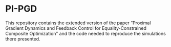 # PI-PGD
This repository contains the extended version of the paper “Proximal Gradient Dynamics and Feedback Control for Equality-Constrained Composite Optimization” and the code needed to reproduce the simulations there presented.
